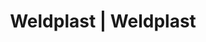 ---
Link: "file:/Users/vinayakpatel/Downloads/www.weldplast.cz/eshop_products_compare/add/eshop-products-variant229"
product_name: "null"
product_id: "null"
title: "Weldplast | Weldplast"
product_desc: ""
product_specs: ""
product_downloads: ""
href: ""
accessories: ""
similar_products: ""
---